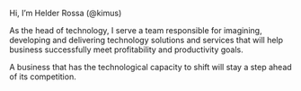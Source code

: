 Hi, I’m Helder Rossa (@kimus)

As the head of technology, I serve a team responsible for imagining, developing and delivering technology solutions and services
that will help business successfully meet profitability and productivity goals.

A business that has the technological capacity to shift will stay a step ahead of its competition.
<!---
kimus/kimus is a ✨ special ✨ repository because its `README.md` (this file) appears on your GitHub profile.
You can click the Preview link to take a look at your changes.
--->
